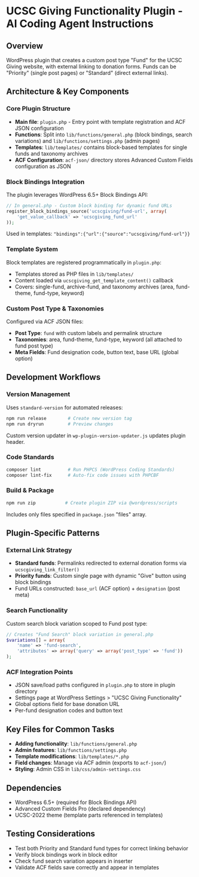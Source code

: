 # UCSC Giving Functionality Plugin - AI Coding Agent Instructions

## Overview
WordPress plugin that creates a custom post type "Fund" for the UCSC Giving website, with external linking to donation forms. Funds can be "Priority" (single post pages) or "Standard" (direct external links).

## Architecture & Key Components

### Core Plugin Structure
- **Main file**: `plugin.php` - Entry point with template registration and ACF JSON configuration
- **Functions**: Split into `lib/functions/general.php` (block bindings, search variations) and `lib/functions/settings.php` (admin pages)
- **Templates**: `lib/templates/` contains block-based templates for single funds and taxonomy archives
- **ACF Configuration**: `acf-json/` directory stores Advanced Custom Fields configuration as JSON

### Block Bindings Integration
The plugin leverages WordPress 6.5+ Block Bindings API:
```php
// In general.php - Custom block binding for dynamic fund URLs
register_block_bindings_source('ucscgiving/fund-url', array(
    'get_value_callback' => 'ucscgiving_fund_url'
));
```
Used in templates: `"bindings":{"url":{"source":"ucscgiving/fund-url"}}`

### Template System
Block templates are registered programmatically in `plugin.php`:
- Templates stored as PHP files in `lib/templates/`
- Content loaded via `ucscgiving_get_template_content()` callback
- Covers: single-fund, archive-fund, and taxonomy archives (area, fund-theme, fund-type, keyword)

### Custom Post Type & Taxonomies
Configured via ACF JSON files:
- **Post Type**: `fund` with custom labels and permalink structure
- **Taxonomies**: area, fund-theme, fund-type, keyword (all attached to fund post type)
- **Meta Fields**: Fund designation code, button text, base URL (global option)

## Development Workflows

### Version Management
Uses `standard-version` for automated releases:
```bash
npm run release        # Create new version tag
npm run dryrun         # Preview changes
```
Custom version updater in `wp-plugin-version-updater.js` updates plugin header.

### Code Standards
```bash
composer lint          # Run PHPCS (WordPress Coding Standards)
composer lint-fix      # Auto-fix code issues with PHPCBF
```

### Build & Package
```bash
npm run zip           # Create plugin ZIP via @wordpress/scripts
```
Includes only files specified in `package.json` "files" array.

## Plugin-Specific Patterns

### External Link Strategy
- **Standard funds**: Permalinks redirected to external donation forms via `ucscgiving_link_filter()`
- **Priority funds**: Custom single page with dynamic "Give" button using block bindings
- Fund URLs constructed: `base_url` (ACF option) + `designation` (post meta)

### Search Functionality
Custom search block variation scoped to Fund post type:
```php
// Creates "Fund Search" block variation in general.php
$variations[] = array(
    'name' => 'fund-search',
    'attributes' => array('query' => array('post_type' => 'fund'))
);
```

### ACF Integration Points
- JSON save/load paths configured in `plugin.php` to store in plugin directory
- Settings page at WordPress Settings > "UCSC Giving Functionality"
- Global options field for base donation URL
- Per-fund designation codes and button text

## Key Files for Common Tasks
- **Adding functionality**: `lib/functions/general.php`
- **Admin features**: `lib/functions/settings.php`
- **Template modifications**: `lib/templates/*.php`
- **Field changes**: Manage via ACF admin (exports to `acf-json/`)
- **Styling**: Admin CSS in `lib/css/admin-settings.css`

## Dependencies
- WordPress 6.5+ (required for Block Bindings API)
- Advanced Custom Fields Pro (declared dependency)
- UCSC-2022 theme (template parts referenced in templates)

## Testing Considerations
- Test both Priority and Standard fund types for correct linking behavior
- Verify block bindings work in block editor
- Check fund search variation appears in inserter
- Validate ACF fields save correctly and appear in templates